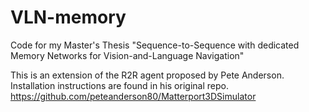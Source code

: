 # VLN-memory

Code for my Master's Thesis "Sequence-to-Sequence with dedicated Memory Networks for Vision-and-Language Navigation"

This is an extension of the R2R agent proposed by Pete Anderson. Installation instructions are found in his original repo.
https://github.com/peteanderson80/Matterport3DSimulator

